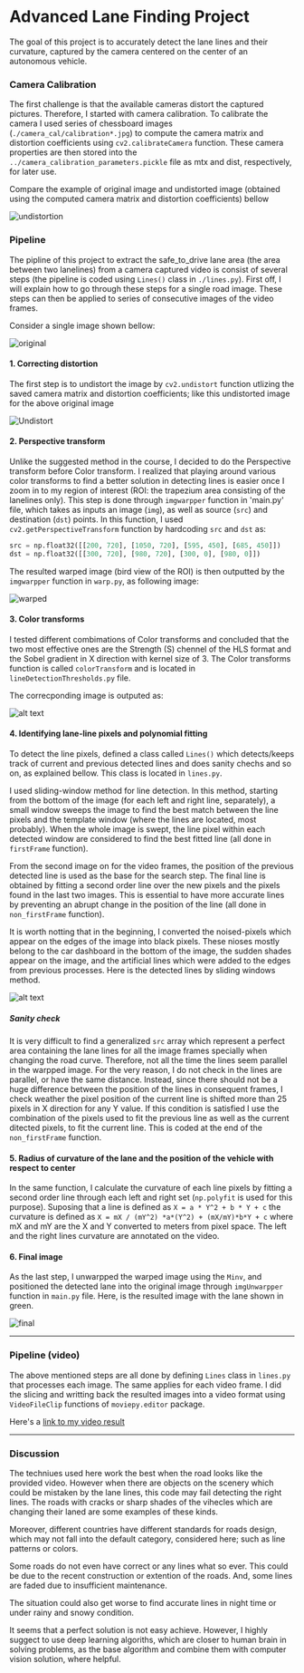 # **Advanced Lane Finding Project**

The goal of this project is to accurately detect the lane lines and their curvature, captured by the camera centered on the center of an autonomous vehicle. 

### Camera Calibration

The first challenge is that the available cameras distort the captured pictures. Therefore, I started with camera calibration. To calibrate the camera I used series of chessboard images (```./camera_cal/calibration*.jpg```) to compute the camera matrix and distortion coefficients using ```cv2.calibrateCamera``` function. These camera properties are then stored into the ```../camera_calibration_parameters.pickle``` file as mtx and dist, respectively, for later use.

Compare the example of original image and undistorted image (obtained using the computed camera matrix and distortion coefficients) bellow

![undistortion](https://github.com/hanieh-hassanzadeh/Advanced-Lane-Finder/blob/master/outputImages/undistortion.jpg)

### Pipeline

The pipline of this project to extract the safe_to_drive lane area (the area between two lanelines) from a camera captured video is consist of several steps (the pipeline is coded using `Lines()` class in ```./lines.py```). First off, I will explain how to go through these steps for a single road image. These steps can then be applied to series of consecutive images of the video frames.

Consider a single image shown bellow:

![original](https://github.com/hanieh-hassanzadeh/Advanced-Lane-Finder/blob/master/test_images/test2.jpg)
 

#### 1. Correcting distortion
The first step is to undistort the image by `cv2.undistort` function utlizing the saved camera matrix and distortion coefficients; like this undistorted image for the above original image

![Undistort](https://github.com/hanieh-hassanzadeh/Advanced-Lane-Finder/blob/master/outputImages/undist_test2.jpg)

#### 2. Perspective transform
Unlike the suggested method in the course, I decided to do the Perspective transform before Color transform. I realized that playing around various color transforms to find a better solution in detecting lines is easier once I zoom in to my region of interest (ROI: the trapezium area consisting of the lanelines only). This step is done through `imgwarpper` function in 'main.py' file, which takes as inputs an image (`img`), as well as source (`src`) and destination (`dst`) points. In this function, I used `cv2.getPerspectiveTransform` function by hardcoding `src` and `dst` as:

```python
src = np.float32([[200, 720], [1050, 720], [595, 450], [685, 450]])
dst = np.float32([[300, 720], [980, 720], [300, 0], [980, 0]])
```

The resulted warped image (bird view of the ROI) is then outputted by the `imgwarpper` function in `warp.py`, as following image:

![warped](https://github.com/hanieh-hassanzadeh/Advanced-Lane-Finder/blob/master/outputImages/warp_test2.jpg)


#### 3. Color transforms

I tested different combimations of Color transforms and concluded that the two most effective ones are the Strength (S) chennel of the HLS format and the Sobel gradient in X direction with kernel size of 3. The Color transforms function is called `colorTransform` and is located in `lineDetectionThresholds.py` file.

The correcponding image is outputed as:

![alt text](https://github.com/hanieh-hassanzadeh/Advanced-Lane-Finder/blob/master/outputImages/binary_test2.jpg)

#### 4. Identifying lane-line pixels and polynomial fitting

To detect the line pixels, defined a class called `Lines()` which detects/keeps track of current and previous detected lines and does sanity chechs and so on, as explained bellow. This class is located in `lines.py`.

I used sliding-window method for line detection. In this method, starting from the bottom of the image (for each left and right line, separately), a small window sweeps the image to find the best match between the line pixels and the template window (where the lines are located, most probably). When the whole image is swept, the line pixel within each detected window are considered to find the best fitted line (all done in `firstFrame` function).

From the second image on for the video frames, the position of the previous detected line is used as the base for the search step. The final line is obtained by fitting a second order line over the new pixels and the pixels found in the last two images. This is essential to have more accurate lines by preventing an abrupt change in the position of the line (all done in `non_firstFrame` function).

It is worth notting that in the beginning, I converted the noised-pixels which appear on the edges of the image into black pixels. These nioses mostly belong to the car dashboard in the bottom of the image, the sudden shades appear on the image, and the artificial lines which were added to the edges from previous processes. Here is the detected lines by sliding windows method.

![alt text](https://github.com/hanieh-hassanzadeh/Advanced-Lane-Finder/blob/master/outputImages/lined_test2.jpg)

##### Sanity check
It is very difficult to find a generalized `src` array which represent a perfect area containing the lane lines for all the image frames specially when changing the road curve. Therefore, not all the time the lines seem parallel in the warpped image. For the very reason, I do not check in the lines are parallel, or have the same distance. Instead, since there should not be a huge difference between the position of the lines in consequent frames, I check weather the pixel position of the current line is shifted more than 25 pixels in X direction for any Y value. If this condition is satisfied I use the combination of the pixels used to fit the previous line as well as the current ditected pixels, to fit the current line. This is coded at the end of the `non_firstFrame` function.

#### 5. Radius of curvature of the lane and the position of the vehicle with respect to center

In the same function, I calculate the curvature of each line pixels by fitting a second order line through each left and right set (`np.polyfit` is used for this purpose). Suposing that a line is defined as 
`X = a * Y^2 + b * Y + c` 
the curvature is defined as
`X = mX / (mY^2) *a*(Y^2) + (mX/mY)*b*Y + c`
where mX and mY are the X and Y converted to meters from pixel space. The left and the right lines curvature are annotated on the video.


#### 6. Final image

As the last step, I unwarpped the warped image using the `Minv`, and positioned the detected lane into the original image through ```imgUnwarpper``` function in ```main.py``` file. Here, is the resulted image with the lane shown in green.

![final](https://github.com/hanieh-hassanzadeh/Advanced-Lane-Finder/blob/master/outputImages/annotated_test2.jpg)

---

### Pipeline (video)

The above mentioned steps are all done by defining `Lines` class in `lines.py` that processes each image. The same applies for each video frame. I did the slicing and writting back the resulted images into a video format using `VideoFileClip` functions of `moviepy.editor` package.

Here's a [link to my video result](https://github.com/hanieh-hassanzadeh/Advanced_Lane_Finder/blob/master/outputVideo/project_video_annotated.mp4)

---

### Discussion

The techniues used here work the best when the road looks like the provided video. However when there are objects on the scenery which could be mistaken by the lane lines, this code may fail detecting the right lines. The roads with cracks or sharp shades of the vihecles which are changing their laned are some examples of these kinds.

Moreover, different countries have different standards for roads design, which may not fall into the default category, considered here; such as line patterns or colors. 

Some roads do not even have correct or any lines what so ever. This could be due to the recent construction or extention of the roads. And, some lines are faded due to insufficient maintenance.

The situation could also get worse to find accurate lines in night time or under rainy and snowy condition.

It seems that a perfect solution is not easy achieve. However, I highly suggect to use deep learning algoriths, which are closer to human brain in solving problems, as the base algorithm and combine them with computer vision solution, where helpful. 
